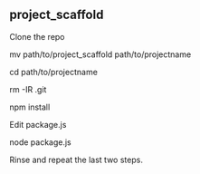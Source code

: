 project_scaffold
--------------

Clone the repo

mv path/to/project_scaffold path/to/projectname

cd path/to/projectname

rm -IR .git

npm install

Edit package.js

node package.js

Rinse and repeat the last two steps.




